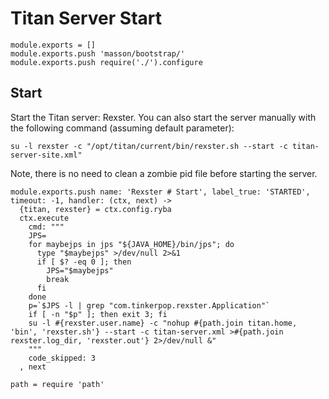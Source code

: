 
# Titan Server Start


    module.exports = []
    module.exports.push 'masson/bootstrap/'
    module.exports.push require('./').configure

## Start

Start the Titan server: Rexster. You can also start the server manually with the
following command (assuming default parameter):

```
su -l rexster -c "/opt/titan/current/bin/rexster.sh --start -c titan-server-site.xml"
```

Note, there is no need to clean a zombie pid file before starting the server.


    module.exports.push name: 'Rexster # Start', label_true: 'STARTED', timeout: -1, handler: (ctx, next) ->
      {titan, rexster} = ctx.config.ryba
      ctx.execute
        cmd: """
        JPS=
        for maybejps in jps "${JAVA_HOME}/bin/jps"; do
          type "$maybejps" >/dev/null 2>&1
          if [ $? -eq 0 ]; then
            JPS="$maybejps"
            break
          fi
        done
        p=`$JPS -l | grep "com.tinkerpop.rexster.Application"`
        if [ -n "$p" ]; then exit 3; fi
        su -l #{rexster.user.name} -c "nohup #{path.join titan.home, 'bin', 'rexster.sh'} --start -c titan-server.xml >#{path.join rexster.log_dir, 'rexster.out'} 2>/dev/null &"
        """
        code_skipped: 3
      , next

    path = require 'path'